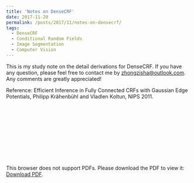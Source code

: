 ```yaml
---
title: 'Notes on DenseCRF'
date: 2017-11-20
permalink: /posts/2017/11/notes-on-densecrf/
tags:
  - DenseCRF
  - Conditional Random Fields
  - Image Segmentation
  - Computer Vision
---
```



This is my study note on the detail derivations for DenseCRF. If you have any question, please feel free to contact me by [zhongzisha@outlook.com](mailto:zhongzisha@outlook.com). Any comments are greatly appreciated!

Reference: Efficient Inference in Fully Connected CRFs with Gaussian Edge Potentials, Philipp Krähenbühl and Vladlen Koltun, NIPS 2011.

<object data="https://zhongzisha.github.io/files/densecrf.pdf" type="application/pdf" width="750px" height="750px">
    <embed src="https://zhongzisha.github.io/files/densecrf.pdf" type="application/pdf">
        <p>This browser does not support PDFs. Please download the PDF to view it: <a href="https://zhongzisha.github.io/files/densecrf.pdf">Download PDF</a>.</p>
    </embed>
</object>


